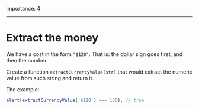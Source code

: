 importance: 4

---

# Extract the money

We have a cost in the form `"$120"`. That is: the dollar sign goes first, and then the number.

Create a function `extractCurrencyValue(str)` that would extract the numeric value from such string and return it.

The example:

```js
alert(extractCurrencyValue('$120') === 120); // true
```
